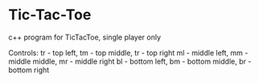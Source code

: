 # Tic-Tac-Toe
c++ program for TicTacToe, single player only

Controls:
tr - top left, tm - top middle, tr - top right
ml - middle left, mm - middle middle, mr - middle right
bl - bottom left, bm - bottom middle, br - bottom right
